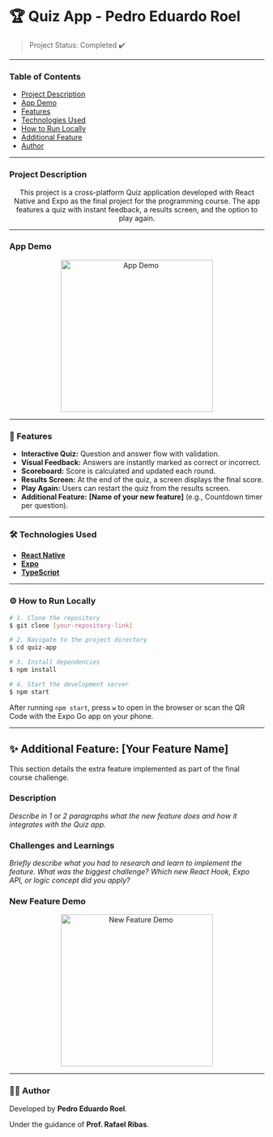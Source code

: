 # 🏆 Quiz App - Pedro Eduardo Roel

> Project Status: Completed ✔️

---

### Table of Contents
* [Project Description](#project-description)
* [App Demo](#app-demo)
* [Features](#-features)
* [Technologies Used](#️-technologies-used)
* [How to Run Locally](#️-how-to-run-locally)
* [Additional Feature](#-additional-feature)
* [Author](#-author)

---

### Project Description
<p align="center">
This project is a cross-platform Quiz application developed with React Native and Expo as the final project for the programming course. The app features a quiz with instant feedback, a results screen, and the option to play again.
</p>

---

### App Demo
<p align="center">
   <img src="link-to-your-gif-or-video.gif" alt="App Demo" width="300"/>
</p>

---

### 🚀 Features

- **Interactive Quiz:** Question and answer flow with validation.
- **Visual Feedback:** Answers are instantly marked as correct or incorrect.
- **Scoreboard:** Score is calculated and updated each round.
- **Results Screen:** At the end of the quiz, a screen displays the final score.
- **Play Again:** Users can restart the quiz from the results screen.
- **Additional Feature:** **[Name of your new feature]** (e.g., Countdown timer per question).

---

### 🛠️ Technologies Used

- **[React Native](https://reactnative.dev/)**
- **[Expo](https://expo.dev/)**
- **[TypeScript](https://www.typescriptlang.org/)**

---

### ⚙️ How to Run Locally

```bash
# 1. Clone the repository
$ git clone [your-repository-link]

# 2. Navigate to the project directory
$ cd quiz-app

# 3. Install dependencies
$ npm install

# 4. Start the development server
$ npm start
```
After running `npm start`, press `w` to open in the browser or scan the QR Code with the Expo Go app on your phone.

---

## ✨ Additional Feature: [Your Feature Name]

This section details the extra feature implemented as part of the final course challenge.

### Description
*Describe in 1 or 2 paragraphs what the new feature does and how it integrates with the Quiz app.*

### Challenges and Learnings
*Briefly describe what you had to research and learn to implement the feature. What was the biggest challenge? Which new React Hook, Expo API, or logic concept did you apply?*

### New Feature Demo
<p align="center">
   <img src="link-to-your-gif-or-screenshot.png" alt="New Feature Demo" width="300"/>
</p>

---

### 👨‍💻 Author

Developed by **Pedro Eduardo Roel**.

Under the guidance of **Prof. Rafael Ribas**.